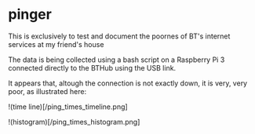 # pinger
This is exclusively to test and document the poornes of BT's internet services at my friend's house

The data is being collected using a bash script on a Raspberry Pi 3 connected directly to the BTHub using the USB link.

It appears that, altough the connection is not exactly down, it is very, very poor, as illustrated here:

!(time line)[/ping_times_timeline.png]

!(histogram)[/ping_times_histogram.png]
